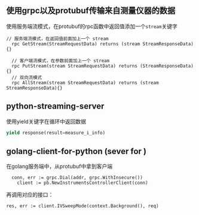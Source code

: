 
## 使用grpc以及protubuf传输来自测量仪器的数据

使用服务端流模式，在protubuf的rpc函数中返回值添加一个`stream`关键字

```
// 服务端流模式，在返回值前面加上一个 stream
  rpc GetStream(StreamRequestData) returns (stream StreamResponseData){}

  // 客户端流模式，在参数前面加上一个 stream
  rpc PutStream(stream StreamRequestData) returns (StreamResponseData){}
  // 双向流模式
  rpc AllStream(stream StreamRequestData) returns (stream StreamResponseData){}

```


## python-streaming-server

使用yield关键字在循环中返回数据

```python
yield response(result=measure_i_info)

```
## golang-client-for-python (sever for )


在golang服务端中，从protubuf中拿到客户端
```golang
  conn, err := grpc.Dial(addr, grpc.WithInsecure())
	client := pb.NewInstrumentsControllerClient(conn)
```

再调用对应的接口：

```golang
res, err := client.IVSweepMode(context.Background(), req)

```





